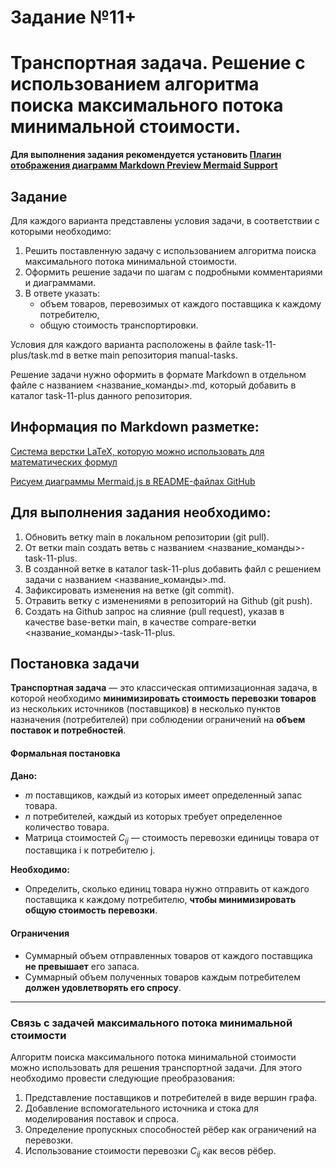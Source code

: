 # Задание №11+
# Транспортная задача. Решение с использованием алгоритма поиска максимального потока минимальной стоимости.

**Для выполнения задания рекомендуется установить [Плагин отображения диаграмм Markdown Preview Mermaid Support](https://marketplace.visualstudio.com/items?itemName=bierner.markdown-mermaid)**

## Задание
Для каждого варианта представлены условия задачи, в соответствии с которыми необходимо: 
1. Решить поставленную задачу с использованием алгоритма поиска максимального потока минимальной стоимости.
2. Оформить решение задачи по шагам с подробными комментариями и диаграммами.
3. В ответе указать:
   - объем товаров, перевозимых от каждого поставщика к каждому потребителю,
   - общую стоимость транспортировки.

Условия для каждого варианта расположены в файле task-11-plus/task.md в ветке main репозитория manual-tasks. 

Решение задачи нужно оформить в формате Markdown в отдельном файле с названием <название_команды>.md, который добавить в каталог task-11-plus данного репозитория.

## Информация по Markdown разметке:
[Система верстки LaTeX, которую можно использовать для математических формул](https://grammarware.net/text/syutkin/MathInLaTeX.pdf)

[Рисуем диаграммы Mermaid.js в README-файлах GitHub](https://habr.com/ru/articles/652867/)

## Для выполнения задания необходимо:
1. Обновить ветку main в локальном репозитории (git pull).
2. От ветки main создать ветвь с названием <название_команды>-task-11-plus.
3. В созданной ветке в каталог task-11-plus добавить файл с решением задачи с названием <название_команды>.md.
4. Зафиксировать изменения на ветке (git commit).
5. Отравить ветку с изменениями в репозиторий на Github (git push).
6. Создать на Github запрос на слияние (pull request), указав в качестве base-ветки main, в качестве compare-ветки <название_команды>-task-11-plus.



## Постановка задачи

**Транспортная задача** — это классическая оптимизационная задача, в которой необходимо **минимизировать стоимость перевозки товаров** из нескольких источников (поставщиков) в несколько пунктов назначения (потребителей) при соблюдении ограничений на **объем поставок и потребностей**.

#### **Формальная постановка**

**Дано:**  
- $m$ поставщиков, каждый из которых имеет определенный запас товара.  
- $n$ потребителей, каждый из которых требует определенное количество товара.  
- Матрица стоимостей $C_{ij}$ — стоимость перевозки единицы товара от поставщика i к потребителю j.  

**Необходимо:**  
- Определить, сколько единиц товара нужно отправить от каждого поставщика к каждому потребителю, **чтобы минимизировать общую стоимость перевозки**.  

#### **Ограничения**
- Суммарный объем отправленных товаров от каждого поставщика **не превышает** его запаса.  
- Суммарный объем полученных товаров каждым потребителем **должен удовлетворять его спросу**.  

---

### Связь с задачей максимального потока минимальной стоимости

Алгоритм поиска максимального потока минимальной стоимости можно использовать для решения транспортной задачи. Для этого необходимо провести следующие преобразования:
1. Представление поставщиков и потребителей в виде вершин графа.
2. Добавление вспомогательного источника и стока для моделирования поставок и спроса.
3. Определение пропускных способностей рёбер как ограничений на перевозки.
4. Использование стоимости перевозки $C_{ij}$ как весов рёбер.